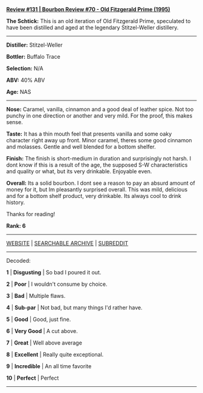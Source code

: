 
[**Review #131 | Bourbon Review #70 - Old Fitzgerald Prime (1995)**]( https://t8ke.review/review-131-old-fitzgerald-prime-1995/)

**The Schtick:** This is an old iteration of Old Fitzgerald Prime, speculated to have been distilled and aged at the legendary Stitzel-Weller distillery. 

-----

**Distiller:** Stitzel-Weller

**Bottler:** Buffalo Trace

**Selection:** N/A

**ABV:**  40% ABV

**Age:** NAS 

-----

**Nose:**  Caramel, vanilla, cinnamon and a good deal of leather spice. Not too punchy in one direction or another and very mild. For the proof, this makes sense.

**Taste:** It has a thin mouth feel that presents vanilla and some oaky character right away up front. Minor caramel, theres some good cinnamon and molasses. Gentle and well blended for a bottom shelfer. 

**Finish:**  The finish is short-medium in duration and surprisingly not harsh. I dont know if this is a result of the age, the supposed S-W characteristics and quality or what, but its very drinkable. Enjoyable even.

**Overall:** Its a solid bourbon. I dont see a reason to pay an absurd amount of money for it, but Im pleasantly surprised overall. This was mild, delicious and for a bottom shelf product, very drinkable. Its always cool to drink history.

Thanks for reading!

**Rank: 6**



-----

[WEBSITE](https://t8ke.review) | [SEARCHABLE ARCHIVE](https://t8ke.review/review-archive/) | [SUBREDDIT](https://reddit.com/r/t8kereviews)

-----

Decoded:

**1** | **Disgusting** | So bad I poured it out.

**2** | **Poor** | I wouldn't consume by choice.

**3** | **Bad** | Multiple flaws.

**4** | **Sub-par** | Not bad, but many things I'd rather have.

**5** | **Good** | Good, just fine.

**6** | **Very Good** | A cut above.

**7** | **Great** | Well above average

**8** | **Excellent** | Really quite exceptional.

**9** | **Incredible** | An all time favorite

**10** | **Perfect** | Perfect

----

